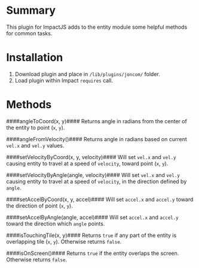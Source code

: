 # Summary #
This plugin for ImpactJS adds to the entity module some helpful methods for common tasks.

# Installation #
1. Download plugin and place in `/lib/plugins/joncom/` folder.
2. Load plugin within Impact `requires` call.

# Methods #

####angleToCoord(x, y)####
Returns angle in radians from the center of the entity to point (`x`, `y`).

####angleFromVelocity()####
Returns angle in radians based on current `vel.x` and `vel.y` values.

####setVelocityByCoord(x, y, velocity)####
Will set `vel.x` and `vel.y` causing entity to travel at a speed of `velocity`, toward point (`x`, `y`).

####setVelocityByAngle(angle, velocity)####
Will set `vel.x` and `vel.y` causing entity to travel at a speed of `velocity`, in the direction defined by `angle`.

####setAccelByCoord(x, y, accel)####
Will set `accel.x` and `accel.y` toward the direction of point (`x`, `y`).

####setAccelByAngle(angle, accel)####
Will set `accel.x` and `accel.y` toward the direction which `angle` points.

####isTouchingTile(x, y)####
Returns `true` if any part of the entity is overlapping tile (`x`, `y`). Otherwise returns `false`.

####isOnScreen()####
Returns `true` if the entity overlaps the screen. Otherwise returns `false`.